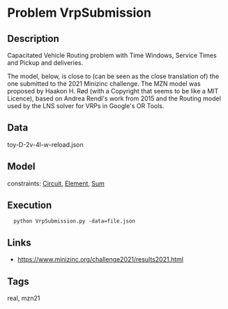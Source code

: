 # Problem VrpSubmission
## Description
Capacitated Vehicle Routing problem with Time Windows, Service Times and Pickup and deliveries.

The model, below, is close to (can be seen as the close translation of) the one submitted to the 2021 Minizinc challenge.
The MZN model was proposed by Haakon H. Rød (with a Copyright that seems to be like a MIT Licence),
based on Andrea Rendl's work from 2015 and the Routing model used by the LNS solver for VRPs in Google's OR Tools.

## Data
  toy-D-2v-4l-w-reload.json

## Model
  constraints: [Circuit](http://pycsp.org/documentation/constraints/Circuit), [Element](http://pycsp.org/documentation/constraints/Element), [Sum](http://pycsp.org/documentation/constraints/Sum)

## Execution
```
  python VrpSubmission.py -data=file.json
```

## Links
  - https://www.minizinc.org/challenge2021/results2021.html

## Tags
  real, mzn21
